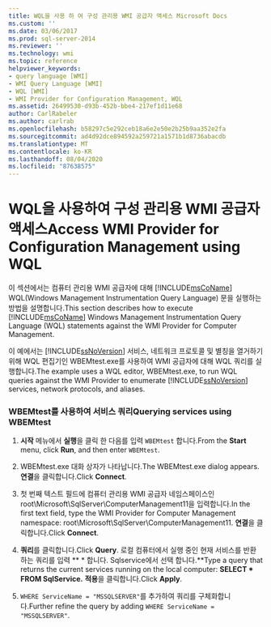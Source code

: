 ```yaml
---
title: WQL을 사용 하 여 구성 관리용 WMI 공급자 액세스 Microsoft Docs
ms.custom: ''
ms.date: 03/06/2017
ms.prod: sql-server-2014
ms.reviewer: ''
ms.technology: wmi
ms.topic: reference
helpviewer_keywords:
- query language [WMI]
- WMI Query Language [WMI]
- WQL [WMI]
- WMI Provider for Configuration Management, WQL
ms.assetid: 26499530-d93b-452b-bbe4-217ef1d11e68
author: CarlRabeler
ms.author: carlrab
ms.openlocfilehash: b58297c5e292ceb18a6e2e50e2b25b9aa352e2fa
ms.sourcegitcommit: ad4d92dce894592a259721a1571b1d8736abacdb
ms.translationtype: MT
ms.contentlocale: ko-KR
ms.lasthandoff: 08/04/2020
ms.locfileid: "87638575"
---
```

# <a name="access-wmi-provider-for-configuration-management-using-wql"></a><span data-ttu-id="087ac-102">WQL을 사용하여 구성 관리용 WMI 공급자 액세스</span><span class="sxs-lookup"><span data-stu-id="087ac-102">Access WMI Provider for Configuration Management using WQL</span></span>
  <span data-ttu-id="087ac-103">이 섹션에서는 컴퓨터 관리용 WMI 공급자에 대해 [!INCLUDE[msCoName](../../includes/msconame-md.md)] WQL(Windows Management Instrumentation Query Language) 문을 실행하는 방법을 설명합니다.</span><span class="sxs-lookup"><span data-stu-id="087ac-103">This section describes how to execute [!INCLUDE[msCoName](../../includes/msconame-md.md)] Windows Management Instrumentation Query Language (WQL) statements against the WMI Provider for Computer Management.</span></span>  
  
 <span data-ttu-id="087ac-104">이 예에서는 [!INCLUDE[ssNoVersion](../../includes/ssnoversion-md.md)] 서비스, 네트워크 프로토콜 및 별칭을 열거하기 위해 WQL 편집기인 WBEMtest.exe를 사용하여 WMI 공급자에 대해 WQL 쿼리를 실행합니다.</span><span class="sxs-lookup"><span data-stu-id="087ac-104">The example uses a WQL editor, WBEMtest.exe, to run WQL queries against the WMI Provider to enumerate [!INCLUDE[ssNoVersion](../../includes/ssnoversion-md.md)] services, network protocols, and aliases.</span></span>  
  
### <a name="querying-services-using-wbemtest"></a><span data-ttu-id="087ac-105">WBEMtest를 사용하여 서비스 쿼리</span><span class="sxs-lookup"><span data-stu-id="087ac-105">Querying services using WBEMtest</span></span>  
  
1.  <span data-ttu-id="087ac-106">**시작** 메뉴에서 **실행**을 클릭 한 다음를 입력 `WBEMtest` 합니다.</span><span class="sxs-lookup"><span data-stu-id="087ac-106">From the **Start** menu, click **Run**, and then enter `WBEMtest`.</span></span>  
  
2.  <span data-ttu-id="087ac-107">WBEMtest.exe 대화 상자가 나타납니다.</span><span class="sxs-lookup"><span data-stu-id="087ac-107">The WBEMtest.exe dialog appears.</span></span> <span data-ttu-id="087ac-108">**연결**을 클릭합니다.</span><span class="sxs-lookup"><span data-stu-id="087ac-108">Click **Connect**.</span></span>  
  
3.  <span data-ttu-id="087ac-109">첫 번째 텍스트 필드에 컴퓨터 관리용 WMI 공급자 네임스페이스인 root\Microsoft\SqlServer\ComputerManagement11을 입력합니다.</span><span class="sxs-lookup"><span data-stu-id="087ac-109">In the first text field, type the WMI Provider for Computer Management namespace: root\Microsoft\SqlServer\ComputerManagement11.</span></span> <span data-ttu-id="087ac-110">**연결**을 클릭합니다.</span><span class="sxs-lookup"><span data-stu-id="087ac-110">Click **Connect**.</span></span>  
  
4.  <span data-ttu-id="087ac-111">**쿼리**를 클릭합니다.</span><span class="sxs-lookup"><span data-stu-id="087ac-111">Click **Query**.</span></span> <span data-ttu-id="087ac-112">로컬 컴퓨터에서 실행 중인 현재 서비스를 반환 하는 쿼리를 입력 \*\* \* 합니다. Sqlservice에서 선택 합니다.\*\*</span><span class="sxs-lookup"><span data-stu-id="087ac-112">Type a query that returns the current services running on the local computer: **SELECT \* FROM SqlService.**</span></span> <span data-ttu-id="087ac-113">**적용**을 클릭합니다.</span><span class="sxs-lookup"><span data-stu-id="087ac-113">Click **Apply**.</span></span>  
  
5.  <span data-ttu-id="087ac-114">`WHERE ServiceName = "MSSQLSERVER"`를 추가하여 쿼리를 구체화합니다.</span><span class="sxs-lookup"><span data-stu-id="087ac-114">Further refine the query by adding `WHERE ServiceName = "MSSQLSERVER"`.</span></span>  
  
  
